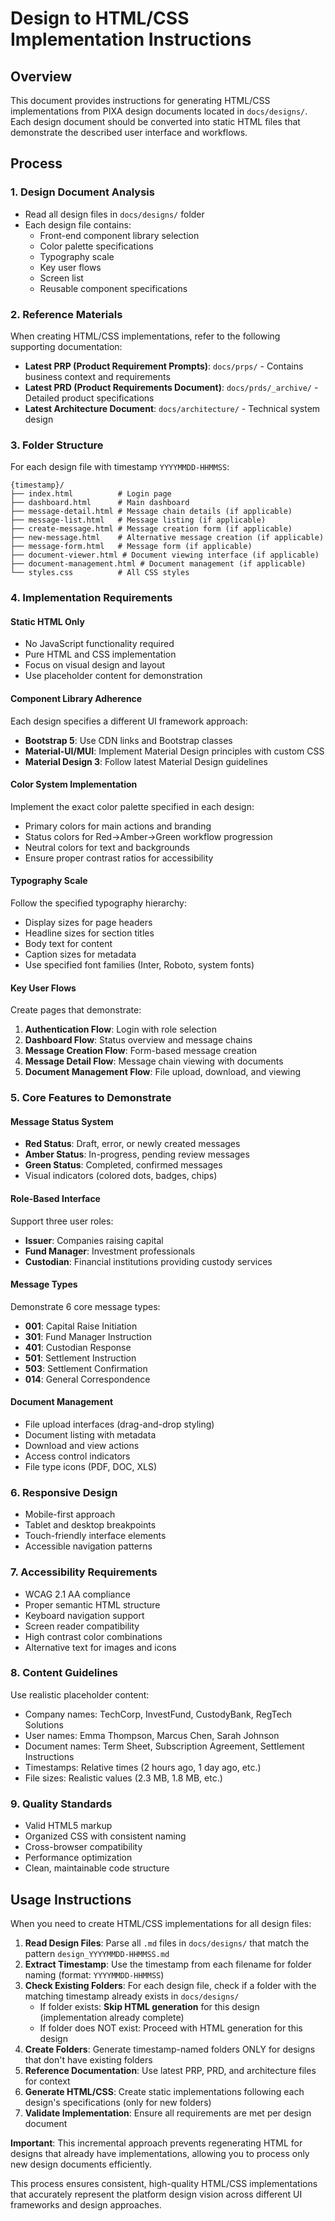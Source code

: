 # Design to HTML/CSS Implementation Instructions

## Overview

This document provides instructions for generating HTML/CSS implementations from PIXA design documents located in `docs/designs/`. Each design document should be converted into static HTML files that demonstrate the described user interface and workflows.

## Process

### 1. Design Document Analysis

- Read all design files in `docs/designs/` folder
- Each design file contains:
  - Front-end component library selection
  - Color palette specifications
  - Typography scale
  - Key user flows
  - Screen list
  - Reusable component specifications

### 2. Reference Materials

When creating HTML/CSS implementations, refer to the following supporting documentation:

- **Latest PRP (Product Requirement Prompts)**: `docs/prps/` - Contains business context and requirements
- **Latest PRD (Product Requirements Document)**: `docs/prds/_archive/` - Detailed product specifications
- **Latest Architecture Document**: `docs/architecture/` - Technical system design

### 3. Folder Structure

For each design file with timestamp `YYYYMMDD-HHMMSS`:

```
{timestamp}/
├── index.html          # Login page
├── dashboard.html      # Main dashboard
├── message-detail.html # Message chain details (if applicable)
├── message-list.html   # Message listing (if applicable)
├── create-message.html # Message creation form (if applicable)
├── new-message.html    # Alternative message creation (if applicable)
├── message-form.html   # Message form (if applicable)
├── document-viewer.html # Document viewing interface (if applicable)
├── document-management.html # Document management (if applicable)
└── styles.css          # All CSS styles
```

### 4. Implementation Requirements

#### Static HTML Only

- No JavaScript functionality required
- Pure HTML and CSS implementation
- Focus on visual design and layout
- Use placeholder content for demonstration

#### Component Library Adherence

Each design specifies a different UI framework approach:

- **Bootstrap 5**: Use CDN links and Bootstrap classes
- **Material-UI/MUI**: Implement Material Design principles with custom CSS
- **Material Design 3**: Follow latest Material Design guidelines

#### Color System Implementation

Implement the exact color palette specified in each design:

- Primary colors for main actions and branding
- Status colors for Red→Amber→Green workflow progression
- Neutral colors for text and backgrounds
- Ensure proper contrast ratios for accessibility

#### Typography Scale

Follow the specified typography hierarchy:

- Display sizes for page headers
- Headline sizes for section titles
- Body text for content
- Caption sizes for metadata
- Use specified font families (Inter, Roboto, system fonts)

#### Key User Flows

Create pages that demonstrate:

1. **Authentication Flow**: Login with role selection
2. **Dashboard Flow**: Status overview and message chains
3. **Message Creation Flow**: Form-based message creation
4. **Message Detail Flow**: Message chain viewing with documents
5. **Document Management Flow**: File upload, download, and viewing

### 5. Core Features to Demonstrate

#### Message Status System

- **Red Status**: Draft, error, or newly created messages
- **Amber Status**: In-progress, pending review messages
- **Green Status**: Completed, confirmed messages
- Visual indicators (colored dots, badges, chips)

#### Role-Based Interface

Support three user roles:

- **Issuer**: Companies raising capital
- **Fund Manager**: Investment professionals
- **Custodian**: Financial institutions providing custody services

#### Message Types

Demonstrate 6 core message types:

- **001**: Capital Raise Initiation
- **301**: Fund Manager Instruction
- **401**: Custodian Response
- **501**: Settlement Instruction
- **503**: Settlement Confirmation
- **014**: General Correspondence

#### Document Management

- File upload interfaces (drag-and-drop styling)
- Document listing with metadata
- Download and view actions
- Access control indicators
- File type icons (PDF, DOC, XLS)

### 6. Responsive Design

- Mobile-first approach
- Tablet and desktop breakpoints
- Touch-friendly interface elements
- Accessible navigation patterns

### 7. Accessibility Requirements

- WCAG 2.1 AA compliance
- Proper semantic HTML structure
- Keyboard navigation support
- Screen reader compatibility
- High contrast color combinations
- Alternative text for images and icons

### 8. Content Guidelines

Use realistic placeholder content:

- Company names: TechCorp, InvestFund, CustodyBank, RegTech Solutions
- User names: Emma Thompson, Marcus Chen, Sarah Johnson
- Document names: Term Sheet, Subscription Agreement, Settlement Instructions
- Timestamps: Relative times (2 hours ago, 1 day ago, etc.)
- File sizes: Realistic values (2.3 MB, 1.8 MB, etc.)

### 9. Quality Standards

- Valid HTML5 markup
- Organized CSS with consistent naming
- Cross-browser compatibility
- Performance optimization
- Clean, maintainable code structure

## Usage Instructions

When you need to create HTML/CSS implementations for all design files:

1. **Read Design Files**: Parse all `.md` files in `docs/designs/` that match the pattern `design_YYYYMMDD-HHMMSS.md`
2. **Extract Timestamp**: Use the timestamp from each filename for folder naming (format: `YYYYMMDD-HHMMSS`)
3. **Check Existing Folders**: For each design file, check if a folder with the matching timestamp already exists in `docs/designs/`
   - If folder exists: **Skip HTML generation** for this design (implementation already complete)
   - If folder does NOT exist: Proceed with HTML generation for this design
4. **Create Folders**: Generate timestamp-named folders ONLY for designs that don't have existing folders
5. **Reference Documentation**: Use latest PRP, PRD, and architecture files for context
6. **Generate HTML/CSS**: Create static implementations following each design's specifications (only for new folders)
7. **Validate Implementation**: Ensure all requirements are met per design document

**Important**: This incremental approach prevents regenerating HTML for designs that already have implementations, allowing you to process only new design documents efficiently.

This process ensures consistent, high-quality HTML/CSS implementations that accurately represent the platform design vision across different UI frameworks and design approaches.
